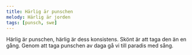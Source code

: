 ```yaml
---
title: Härlig är punschen
melody: Härlig är jorden
tags: [punsch, swe]
---
```


Härlig är punschen,
härlig är dess konsistens.
Skönt är att taga den än en gång.
Genom att taga punschen av daga
gå vi till paradis med sång.
